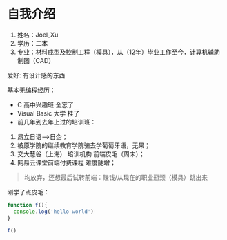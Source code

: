 # 自我介绍
1. 姓名：Joel_Xu
2. 学历：二本
3. 专业：材料成型及控制工程（模具），从（12年）毕业工作至今，计算机辅助制图（CAD）

爱好:
有设计感的东西

基本无编程经历：

- C 高中兴趣班 全忘了
- Visual Basic 大学 挂了
- 前几年到去年上过的培训班：
1. 昂立日语-->日企；
2. 被原学院的继续教育学院骗去学葡萄牙语，无果；
3. 交大慧谷（上海） 培训机构 前端皮毛（周末）；
4. 网易云课堂前端付费课程 难度陡增；
> 均放弃，还想最后试转前端：赚钱/从现在的职业瓶颈（模具）跳出来

刚学了点皮毛：
```javascript
function f(){
  console.log('hello world')
}

f()
```
